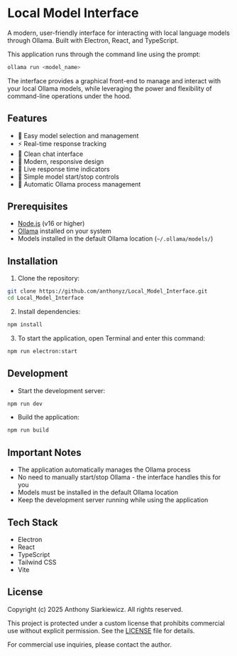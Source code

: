 # Local Model Interface

A modern, user-friendly interface for interacting with local language models through Ollama. Built with Electron, React, and TypeScript.

This application runs through the command line using the prompt:
```bash
ollama run <model_name>
```

The interface provides a graphical front-end to manage and interact with your local Ollama models, while leveraging the power and flexibility of command-line operations under the hood.

## Features

- 🚀 Easy model selection and management
- ⚡ Real-time response tracking
- 💬 Clean chat interface
- 🎨 Modern, responsive design
- 🔄 Live response time indicators
- 🛑 Simple model start/stop controls
- 🤖 Automatic Ollama process management

## Prerequisites

- [Node.js](https://nodejs.org/) (v16 or higher)
- [Ollama](https://ollama.ai/) installed on your system
- Models installed in the default Ollama location (`~/.ollama/models/`)

## Installation

1. Clone the repository:
```bash
git clone https://github.com/anthonyz/Local_Model_Interface.git
cd Local_Model_Interface
```

2. Install dependencies:
```bash
npm install
```

3. To start the application, open Terminal and enter this command:
```bash
npm run electron:start
```

## Development

- Start the development server:
```bash
npm run dev
```

- Build the application:
```bash
npm run build
```

## Important Notes

- The application automatically manages the Ollama process
- No need to manually start/stop Ollama - the interface handles this for you
- Models must be installed in the default Ollama location
- Keep the development server running while using the application

## Tech Stack

- Electron
- React
- TypeScript
- Tailwind CSS
- Vite

## License

Copyright (c) 2025 Anthony Siarkiewicz. All rights reserved.

This project is protected under a custom license that prohibits commercial use without explicit permission. See the [LICENSE](LICENSE) file for details.

For commercial use inquiries, please contact the author. 